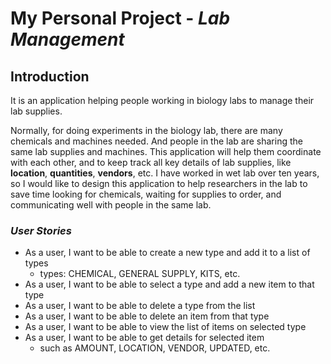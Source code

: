 
#  My Personal Project - ***Lab Management***

## Introduction

It is an application helping people working in biology labs to manage their lab supplies.

Normally, for doing experiments in the biology lab, there are many chemicals and machines needed. And people in the lab
are sharing the same lab supplies and machines. This application will help them coordinate with each other, and
to keep track all key details of lab supplies, like **location**, **quantities**, **vendors**, etc. I have worked in wet lab 
over ten years, so I would like to design this application to help researchers in the lab to save time looking
for chemicals, waiting for supplies to order, and communicating well with people in the same lab.  

### *User Stories*
- As a user, I want to be able to create a new type and add it to a list of types 
  - types: CHEMICAL, GENERAL SUPPLY, KITS, etc.
- As a user, I want to be able to select a type and add a new item to that type
- As a user, I want to be able to delete a type from the list
- As a user, I want to be able to delete an item from that type
- As a user, I want to be able to view the list of items on selected type
- As a user, I want to be able to get details for selected item
   - such as AMOUNT, LOCATION, VENDOR, UPDATED, etc.



    





